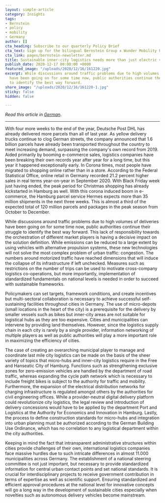 ```yaml
---
layout: simple-article
category: Insights
tags:
- Bernstein
- policy
- mobility
- Germany
author: []
cta_heading: Subscribe to our quarterly Policy Brief
cta_text: Sign up for the bilingual Bernstein Group x Wunder Mobility Policy Brief, a quarterly round-up featuring fascinating articles on mobility, tech, the role of cities and regulation.
cta_link: pages/bernstein-newsletter.md
title: Sustainable inner-city logistics needs more than just electric vehicles
publish_date: 2020-12-17 00:00:00 +0000
featured_image: "/uploads/2020/12/16/161220.jpg"
excerpt: While discussions around traffic problems due to high volumes of deliveries
  have been going on for some time now, public authorities continue their struggle
  to identify the best way forward.
share_image: "/uploads/2020/12/16/161220-1.jpg"
sticky: false
hidden: false

---
```

_Read this article in_ [_German_](https://bernstein-group.com/2020/12/16/nachhaltige-innerstaedtische-logistik-benoetigt-mehr-als-elektrofahrzeuge/).

***

With four more weeks to the end of the year, Deutsche Post DHL has already delivered more parcels than all of last year. As yellow delivery trucks continue to clog German streets, the company announced that 1.6 billion parcels have already been transported throughout the country to meet increasing demand, surpassing the company's own record from 2019. Aided primarily by booming e-commerce sales, logistics companies have been breaking their own records year after year for a long time, but this year it happened exceptionally early. In Corona times, most people have migrated to shopping online rather than in a store. According to the Federal Statistical Office, online retail in Germany recorded 21.2 percent higher sales in real terms year-on-year in September 2020. With Black Friday week just having ended, the peak period for Christmas shopping has already kickstarted in Hamburg as well. With this corona induced boom in e-commerce, the Hamburg parcel service Hermes expects more than 35 million shipments in the next three weeks. This is almost a third of the expected total of 120 million parcels and packages in the peak season from October to December.

While discussions around traffic problems due to high volumes of deliveries have been going on for some time now, public authorities continue their struggle to identify the best way forward. This lack of responsibility towards the orchestration of different market players is having a decisive impact on the solution definition. While emissions can be reduced to a large extent by using vehicles with alternative propulsion systems, these new technologies will not solve the most complex problem of urban traffic: congestion. The numbers around motorized traffic have reached dimensions that will induce the collapse of its infrastructure if left unchecked. Measures such as restrictions on the number of trips can be used to motivate cross-company logistics co-operations, but more importantly, implementation of standardized fundamentals on national levels is needed in order to succeed with sustainable frameworks.

Policymakers can set targets, framework conditions, and create incentives but multi-sectoral collaboration is necessary to achieve successful self-sustaining facilities throughout cities in Germany. The use of micro-depots (small locations in the heart of the city) is a prerequisite for the delivery by smaller vessels such as bikes but inner-city areas are not suitable for logistical hubs as they are too expensive. Cities and municipalities can intervene by providing land themselves. However, since the logistics supply chain in each city is rarely by a single provider, information networking of multiple players as well as public authorities will play a more important role in maximizing the efficiency of cities.

The case of creating an overarching municipal player to manage and coordinate last mile city logistics can be made on the basis of the sheer variety of topics that micro-hubs and inner-city logistics require in the Free and Hanseatic City of Hamburg. Functions such as strengthening exclusive zones for zero-emission vehicles are handled by the department of road traffic, whereas expanding the cycle path network which is necessary to include freight bikes is subject to the authority for traffic and mobility. Furthermore, the expansion of the electrical distribution networks for charging infrastructure is regulated amongst others by the authorities for civil engineering offices. While a provider-neutral digital delivery platform could revolutionize city logistics, the legal review and introduction of delivery concessions would have to be applied by the department Port and Logistics at the Authority for Economics and Innovation in Hamburg. Lastly, the process to define construction standards for micro-hubs and integration into urban planning must be authorized according to the German Building Use Ordinance, which has no correlation to any logistical department within the city authorities.

Keeping in mind the fact that intransparent administrative structures within cities provide challenges of their own, international logistics companies face massive hurdles due to such intricate differences in almost 11.000 municipalities across Germany. The establishment of a national steering committee is not just important, but necessary to provide standardized information for central urban contact points and set national standards. It is crucial for interdisciplinary projects to receive government contribution in terms of expertise as well as scientific support. Ensuring standardized and efficient approval procedures at the national level for innovative concepts will go a long way in the development of sustainable cities especially when novelties such as autonomous delivery vehicles become mainstream.